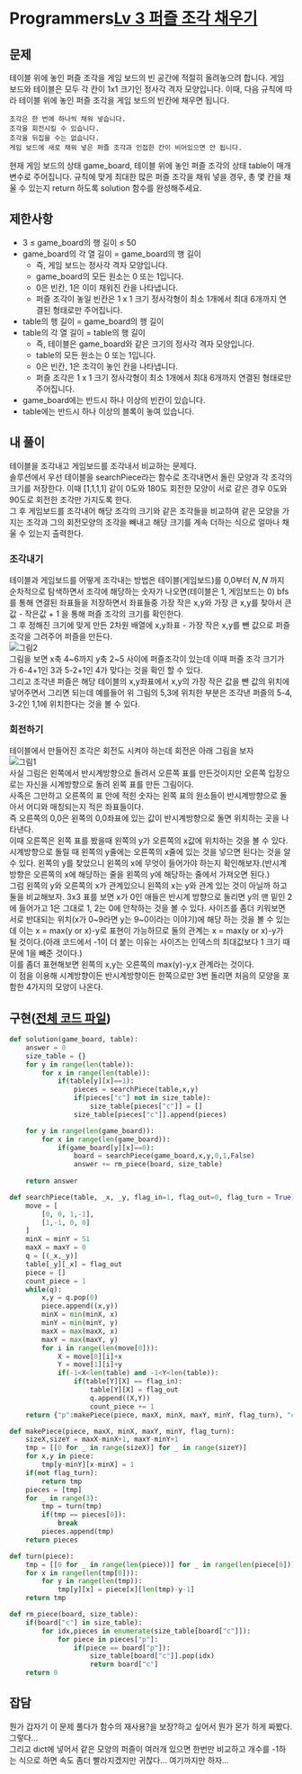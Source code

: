 # Programmers[Lv 3 퍼즐 조각 채우기](https://programmers.co.kr/learn/courses/30/lessons/84021)
## 문제
 테이블 위에 놓인 퍼즐 조각을 게임 보드의 빈 공간에 적절히 올려놓으려 합니다. 게임 보드와 테이블은 모두 각 칸이 1x1 크기인 정사각 격자 모양입니다. 이때, 다음 규칙에 따라 테이블 위에 놓인 퍼즐 조각을 게임 보드의 빈칸에 채우면 됩니다.

    조각은 한 번에 하나씩 채워 넣습니다.
    조각을 회전시킬 수 있습니다.
    조각을 뒤집을 수는 없습니다.
    게임 보드에 새로 채워 넣은 퍼즐 조각과 인접한 칸이 비어있으면 안 됩니다.

현재 게임 보드의 상태 game_board, 테이블 위에 놓인 퍼즐 조각의 상태 table이 매개변수로 주어집니다. 규칙에 맞게 최대한 많은 퍼즐 조각을 채워 넣을 경우, 총 몇 칸을 채울 수 있는지 return 하도록 solution 함수를 완성해주세요.

## 제한사항 

* 3 ≤ game_board의 행 길이 ≤ 50
* game_board의 각 열 길이 = game_board의 행 길이
    * 즉, 게임 보드는 정사각 격자 모양입니다.
    * game_board의 모든 원소는 0 또는 1입니다.
    * 0은 빈칸, 1은 이미 채워진 칸을 나타냅니다.
    * 퍼즐 조각이 놓일 빈칸은 1 x 1 크기 정사각형이 최소 1개에서 최대 6개까지 연결된 형태로만 주어집니다.
* table의 행 길이 = game_board의 행 길이
* table의 각 열 길이 = table의 행 길이
    * 즉, 테이블은 game_board와 같은 크기의 정사각 격자 모양입니다.
    * table의 모든 원소는 0 또는 1입니다.
    * 0은 빈칸, 1은 조각이 놓인 칸을 나타냅니다.
    * 퍼즐 조각은 1 x 1 크기 정사각형이 최소 1개에서 최대 6개까지 연결된 형태로만 주어집니다.
* game_board에는 반드시 하나 이상의 빈칸이 있습니다.
* table에는 반드시 하나 이상의 블록이 놓여 있습니다.


## 내 풀이
 테이블을 조각내고 게임보드를 조각내서 비교하는 문제다.  
 솔루션에서 우선 테이블을 searchPiece라는 함수로 조각내면서 돌린 모양과 각 조각의 크기를 저장한다. 이때 [1,1,1,1] 같이 0도와 180도 회전한 모양이 서로 같은 경우 0도와 90도로 회전한 조각만 가지도록 한다.  
 그 후 게임보드를 조각내어 해당 조각의 크기와 같은 조각들을 비교하여 같은 모양을 가지는 조각과 그의 회전모양의 조각을 빼내고 해당 크기를 계속 더하는 식으로 얼마나 채울 수 있는지 출력한다.  

### 조각내기
 테이블과 게임보드를 어떻게 조각내는 방법은 테이블(게임보드)를 0,0부터  $N,N$ 까지 순차적으로 탐색하면서 조각에 해당하는 숫자가 나오면(테이블은 1, 게임보드는 0) bfs를 통해 연결된 좌표들을 저장하면서 좌표들중 가장 작은 x,y와 가장 큰 x,y를 찾아서 큰값 - 작은값 + 1 을 통해 퍼즐 조각의 크기를 확인한다.  
 그 후 정해진 크기에 맞게 만든 2차원 배열에 x,y좌표 - 가장 작은 x,y를 뺀 값으로 퍼즐조각을 그려주어 퍼즐을 만든다.  
 ![그림2](./%EA%B7%B8%EB%A6%BC2.png)  
 그림을 보면 x축 4~6까지 y축 2~5 사이에 퍼즐조각이 있는데 이때 퍼즐 조각 크기가 가 6-4+1인 3과 5-2+1인 4가 맞다는 것을 확인 할 수 있다.  
 그리고 조각낸 퍼즐은 해당 테이블의 x,y좌표에서 x,y의 가장 작은 값을 뺀 값의 위치에 넣어주면서 그리면 되는데 예를들어 위 그림의 5,3에 위치한 부분은 조각낸 퍼즐의 5-4, 3-2인 1,1에 위치한다는 것을 볼 수 있다.
 
### 회전하기
 테이블에서 만들어진 조각은 회전도 시켜야 하는데 회전은 아래 그림을 보자  
 ![그림1](./%EA%B7%B8%EB%A6%BC1.png)  
 사실 그림은 왼쪽에서 반시계방향으로 돌려서 오른쪽 표를 만든것이지만 오른쪽 입장으로는 자신을 시계방향으로 돌려 왼쪽 표를 만든 그림이다.  
 사족은 그만하고 오른쪽의 표 안에 적힌 숫자는 왼쪽 표의 원소들이 반시계방향으로 돌아서 어디와 매칭되는지 적은 좌표들이다.  
 즉 오른쪽의 0,0은 왼쪽의 0,0좌표에 있는 값이 반시계방향으로 돌면 위치하는 곳을 나타낸다.  
 이때 오른쪽은 왼쪽 표를 봤을때 왼쪽의 y가 오른쪽의 x값에 위치하는 것을 볼 수 있다.  
 시계방향으로 돌릴 때 왼쪽의 y줄에는 오른쪽의 x줄에 있는 것을 넣으면 된다는 것을 알 수 있다. 왼쪽의 y를 찾았으니 왼쪽의 x에 무엇이 들어가야 하는지 확인해보자.(반시계방향은 오른쪽의 x에 해당하는 줄을 왼쪽의 y에 해당하는 줄에서 가져오면 된다.)  
 그럼 왼쪽의 y와 오른쪽의 x가 관계있으니 왼쪽의 x는 y와 관계 있는 것이 아닐까 하고 둘을 비교해보자. 3x3 표를 보면 x가 0인 애들은 반시계 방향으로 돌리면 y의 맨 밑인 2에 들어가고 1은 그대로 1, 2는 0에 안착하는 것을 볼 수 있다. 사이즈를 좀더 키워보면 서로 반대되는 위치(x가 0~9라면 y는 9~0이라는 이야기)에 해당 하는 것을 볼 수 있는데 이는 x = max(y or x)-y로 표현이 가능하므로 둘의 관계는 x = max(y or x)-y가 될 것이다.(아래 코드에서 -1이 더 붙는 이유는 사이즈는 인덱스의 최대값보다 1 크기 때문에 1을 빼준 것이다.)  
 이를 좀더 표현해보면 왼쪽의 x,y는 오른쪽의 max(y)-y,x 관계라는 것이다.  
 이 점을 이용해 시계방향이든 반시계방향이든 한쪽으로만 3번 돌리면 처음의 모양을 포함한 4가지의 모양이 나온다.  

## 구현([전체 코드 파일](/programmers/84021%ED%8D%BC%EC%A6%90%EC%A1%B0%EA%B0%81%EC%B1%84%EC%9A%B0%EA%B8%B0/c.py))
``` python
def solution(game_board, table):
    answer = 0
    size_table = {}
    for y in range(len(table)):
        for x in range(len(table)):
            if(table[y][x]==1):
                pieces = searchPiece(table,x,y)
                if(pieces["c"] not in size_table):
                    size_table[pieces["c"]] = []
                size_table[pieces["c"]].append(pieces)

    for y in range(len(game_board)):
        for x in range(len(game_board)):
            if(game_board[y][x]==0):
                board = searchPiece(game_board,x,y,0,1,False)
                answer += rm_piece(board, size_table)
                
    return answer

def searchPiece(table, _x, _y, flag_in=1, flag_out=0, flag_turn = True):
    move = [
        [0, 0, 1,-1],
        [1,-1, 0, 0]
    ]
    minX = minY = 51
    maxX = maxY = 0
    q = [(_x,_y)]
    table[_y][_x] = flag_out
    piece = []
    count_piece = 1
    while(q):
        x,y = q.pop(0)
        piece.append((x,y))
        minX = min(minX, x)
        minY = min(minY, y)
        maxX = max(maxX, x)
        maxY = max(maxY, y)
        for i in range(len(move[0])):
            X = move[0][i]+x
            Y = move[1][i]+y
            if(-1<X<len(table) and -1<Y<len(table)):
                if(table[Y][X] == flag_in):
                    table[Y][X] = flag_out
                    q.append((X,Y))
                    count_piece += 1
    return {"p":makePiece(piece, maxX, minX, maxY, minY, flag_turn), "c":count_piece}

def makePiece(piece, maxX, minX, maxY, minY, flag_turn):
    sizeX,sizeY = maxX-minX+1, maxY-minY+1
    tmp = [[0 for _ in range(sizeX)] for _ in range(sizeY)]
    for x,y in piece:
        tmp[y-minY][x-minX] = 1
    if(not flag_turn):
        return tmp
    pieces = [tmp]
    for _ in range(3):
        tmp = turn(tmp)
        if(tmp == pieces[0]):
            break
        pieces.append(tmp)
    return pieces

def turn(piece):
    tmp = [[0 for _ in range(len(piece))] for _ in range(len(piece[0]))]
    for x in range(len(tmp[0])):
        for y in range(len(tmp)):
            tmp[y][x] = piece[x][len(tmp)-y-1]
    return tmp

def rm_piece(board, size_table):
    if(board["c"] in size_table):
        for idx,pieces in enumerate(size_table[board["c"]]):
            for piece in pieces["p"]:
                if(piece == board["p"]):
                    size_table[board["c"]].pop(idx)
                    return board["c"]
    return 0
```

## 잡담
뭔가 갑자기 이 문제 풀다가 함수의 재사용?을 보장?하고 싶어서 뭔가 몬가 하게 짜봤다. 그렇다...  
그리고 dict에 넣어서 같은 모양의 퍼즐이 여러개 있으면 한번만 비교하고 개수를 -1하는 식으로 하면 속도 좀더 빨라지겠지만 귀찮다... 여기까지만 하자...